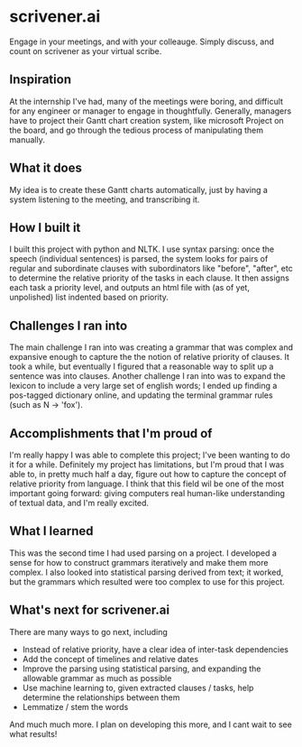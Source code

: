 scrivener.ai
===========

Engage in your meetings, and with your colleauge. Simply discuss, and count on scrivener as your virtual scribe.

## Inspiration
At the internship I've had, many of the meetings were boring, and difficult for any engineer or manager to engage in thoughtfully. Generally, managers have to project their Gantt chart creation system, like microsoft Project on the board, and go through the tedious process of manipulating them manually.

## What it does
My idea is to create these Gantt charts automatically, just by having a system listening to the meeting, and transcribing it.

## How I built it
I built this project with python and NLTK. I use syntax parsing: once the speech (individual sentences) is parsed, the system looks for pairs of regular and subordinate clauses with subordinators like "before", "after", etc to determine the relative priority of the tasks in each clause. It then assigns each task a priority level, and outputs an html file with (as of yet, unpolished) list indented based on priority.
## Challenges I ran into
The main challenge I ran into was creating a grammar that was complex and expansive enough to capture the the notion of relative priority of clauses. It took a while, but eventually I figured that a reasonable way to split up a sentence was into clauses. Another challenge I ran into was to expand the lexicon to include a very large set of english words; I ended up finding a pos-tagged dictionary online, and updating the terminal grammar rules (such as N -> 'fox').

## Accomplishments that I'm proud of
I'm really happy I was able to complete this project; I've been wanting to do it for a while. Definitely my project has limitations, but I'm proud that I was able to, in pretty much half a day, figure out how to capture the concept of relative priority from language. I think that this field wil be one of the most important going forward: giving computers real human-like understanding of textual data, and I'm really excited.

## What I learned
This was the second time I had used parsing on a project. I developed a sense for how to construct grammars iteratively and make them more complex. I also looked into statistical parsing derived from text; it worked, but the grammars which resulted were too complex to use for this project.


## What's next for scrivener.ai
There are many ways to go next, including
- Instead of relative priority, have a clear idea of inter-task dependencies
- Add the concept of timelines and relative dates
- Improve the parsing using statistical parsing, and expanding the allowable grammar as much as possible
- Use machine learning to, given extracted clauses / tasks, help determine the relationships between them
- Lemmatize / stem the words

And much much more. I plan on developing this more, and I cant wait to see what results!
